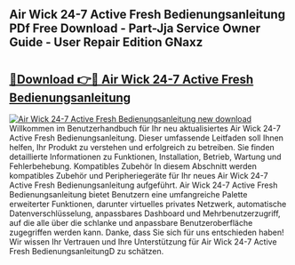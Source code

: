 ## Air Wick 24-7 Active Fresh Bedienungsanleitung PDf Free Download - Part-Jja Service Owner Guide - User Repair Edition GNaxz

# <h2><a href="http://df4w9l.blite.top/?on=Air+Wick+24-7+Active+Fresh+Bedienungsanleitung">🔗Download 👉🔴 Air Wick 24-7 Active Fresh Bedienungsanleitung</a></h2>

[![Air Wick 24-7 Active Fresh Bedienungsanleitung new download](https://i.imgur.com/lujVjoI.png)](http://df4w9l.blite.top/?on=Air+Wick+24-7+Active+Fresh+Bedienungsanleitung)
Willkommen im Benutzerhandbuch für Ihr neu aktualisiertes Air Wick 24-7 Active Fresh Bedienungsanleitung. Dieser umfassende Leitfaden soll Ihnen helfen, Ihr Produkt zu verstehen und erfolgreich zu betreiben. Sie finden detaillierte Informationen zu Funktionen, Installation, Betrieb, Wartung und Fehlerbehebung. Kompatibles Zubehör In diesem Abschnitt werden kompatibles Zubehör und Peripheriegeräte für Ihr neues Air Wick 24-7 Active Fresh Bedienungsanleitung aufgeführt. Air Wick 24-7 Active Fresh Bedienungsanleitung bietet Benutzern eine umfangreiche Palette erweiterter Funktionen, darunter virtuelles privates Netzwerk, automatische Datenverschlüsselung, anpassbares Dashboard und Mehrbenutzerzugriff, auf die alle über die schlanke und anpassbare Benutzeroberfläche zugegriffen werden kann. Danke, dass Sie sich für uns entschieden haben! Wir wissen Ihr Vertrauen und Ihre Unterstützung für Air Wick 24-7 Active Fresh BedienungsanleitungD zu schätzen.
